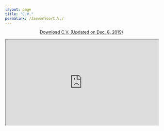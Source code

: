 ```yaml
---
layout: page
title: "C.V."
permalink: /JaewonYoo/C.V./
---
```


<p align="center">
<a href="https://j1yoo4.github.io/CV_Jaewon_Yoo.pdf" target="_blank"> Download C.V. (Updated on Dec. 8, 2019) </a>
</p>

<html>
  <style>
    .responsive {
      width: 100%;
      height: 0;
      padding-bottom: 56.25%;
      position: relative;
    }
    .responsive iframe {
      position: absolute;
      width: 100%;
      height: 100%;
    }
  </style>
  
  <p align="center">
    <div class="responsive">
     <iframe src="https://j1yoo4.github.io/CV_Jaewon_Yoo.pdf" width="750" height="650"></iframe>
    </div>
  </p>
</html>
